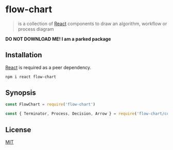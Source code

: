 # flow-chart

> is a collection of [React] components to draw an algorithm, workflow or process diagram

**DO NOT DOWNLOAD ME! I am a parked package**

## Installation

[React] is required as a peer dependency.

```bash
npm i react flow-chart
```

## Synopsis

```javascript
const FlowChart = require('flow-chart')

const { Terminator, Process, Decision, Arrow } = require('flow-chart/components')
```

## License

[MIT](http://g14n.info/mit-license)

[React]: https://facebook.github.io/react/
